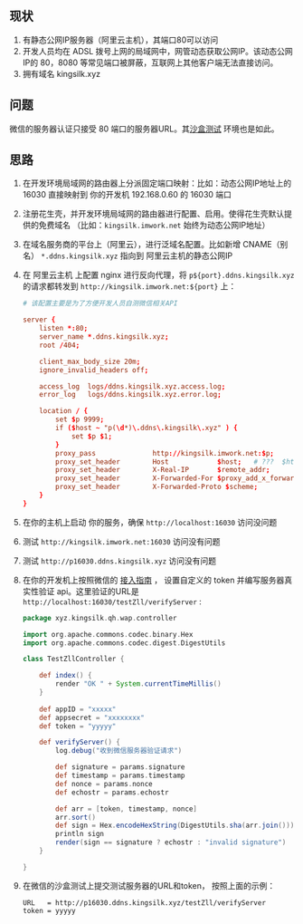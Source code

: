 
## 现状
1. 有静态公网IP服务器（阿里云主机），其端口80可以访问
2. 开发人员均在 ADSL 拨号上网的局域网中，网管动态获取公网IP。该动态公网IP的 80，8080 等常见端口被屏蔽，互联网上其他客户端无法直接访问。
3. 拥有域名 kingsilk.xyz

## 问题
微信的服务器认证只接受 80 端口的服务器URL。其[沙盒测试](http://mp.weixin.qq.com/debug/cgi-bin/sandboxinfo?action=showinfo&t=sandbox/index) 环境也是如此。

## 思路
1. 在开发环境局域网的路由器上分派固定端口映射：比如：动态公网IP地址上的 16030 直接映射到 你的开发机 192.168.0.60 的 16030 端口
2. 注册花生壳，并开发环境局域网的路由器进行配置、启用。使得花生壳默认提供的免费域名 （比如：`kingsilk.imwork.net` 始终为动态公网IP地址）
3. 在域名服务商的平台上（阿里云），进行泛域名配置。比如新增 CNAME（别名） `*.ddns.kingsilk.xyz` 指向到 阿里云主机的静态公网IP
4. 在 阿里云主机 上配置 nginx 进行反向代理，将 `p${port}.ddns.kingsilk.xyz` 的请求都转发到 `http://kingsilk.imwork.net:${port}` 上：

    ```conf
    # 该配置主要是为了方便开发人员自测微信相关API

    server {
        listen *:80;
        server_name *.ddns.kingsilk.xyz;
        root /404;

        client_max_body_size 20m;
        ignore_invalid_headers off;

        access_log  logs/ddns.kingsilk.xyz.access.log;
        error_log   logs/ddns.kingsilk.xyz.error.log;

        location / { 
            set $p 9999;
            if ($host ~ "p(\d*)\.ddns\.kingsilk\.xyz" ) {
                set $p $1; 
            }
            proxy_pass              http://kingsilk.imwork.net:$p;
            proxy_set_header        Host            $host;   # ???  $http_host;
            proxy_set_header        X-Real-IP       $remote_addr;
            proxy_set_header        X-Forwarded-For $proxy_add_x_forwarded_for;
            proxy_set_header        X-Forwarded-Proto $scheme;
        }   
    }
    ```
 
5. 在你的主机上启动 你的服务，确保 `http://localhost:16030` 访问没问题
6. 测试 `http://kingsilk.imwork.net:16030` 访问没有问题
7. 测试 `http://p16030.ddns.kingsilk.xyz` 访问没有问题
8. 在你的开发机上按照微信的 [接入指南](http://mp.weixin.qq.com/wiki/17/2d4265491f12608cd170a95559800f2d.html) ，
设置自定义的 token 并编写服务器真实性验证 api。这里验证的URL是  `http://localhost:16030/testZll/verifyServer` :

    ```groovy
    package xyz.kingsilk.qh.wap.controller

    import org.apache.commons.codec.binary.Hex
    import org.apache.commons.codec.digest.DigestUtils

    class TestZllController {

        def index() {
            render "OK " + System.currentTimeMillis()
        }
     
        def appID = "xxxxx"
        def appsecret = "xxxxxxxx"
        def token = "yyyyy"

        def verifyServer() {
            log.debug("收到微信服务器验证请求")

            def signature = params.signature
            def timestamp = params.timestamp
            def nonce = params.nonce
            def echostr = params.echostr

            def arr = [token, timestamp, nonce]
            arr.sort()
            def sign = Hex.encodeHexString(DigestUtils.sha(arr.join()))
            println sign
            render(sign == signature ? echostr : "invalid signature")
        }

    }
    ```

8. 在微信的沙盒测试上提交测试服务器的URL和token， 按照上面的示例：

    ```
    URL   = http://p16030.ddns.kingsilk.xyz/testZll/verifyServer
    token = yyyyy
    ```
